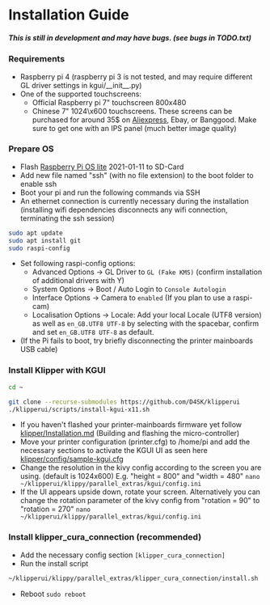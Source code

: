 Installation Guide
==================

##### This is still in development and may have bugs. (see bugs in TODO.txt) #####

### Requirements ###
* Raspberry pi 4 (raspberry pi 3 is not tested, and may require different GL driver settings in kgui/\_\_init\_\_.py)
* One of the supported touchscreens:
   - Official Raspberry pi 7" touchscreen 800x480
   - Chinese 7" 1024\x600 touchscreens. These screens can be purchased for around 35$ on [Aliexpress](https://s.click.aliexpress.com/e/_d78tnDk), Ebay, or Banggood. Make sure to get one with an IPS panel (much better image quality)

### Prepare OS ###
- Flash [Raspberry Pi OS lite](https://www.raspberrypi.org/software/operating-systems/) 2021-01-11 to SD-Card
- Add new file named "ssh" (with no file extension) to the boot folder to enable ssh
- Boot your pi and run the following commands via SSH
- An ethernet connection is currently necessary during the installation (installing wifi dependencies disconnects any wifi connection, terminating the ssh session)

```bash
sudo apt update
sudo apt install git
sudo raspi-config
```
- Set following raspi-config options:
   - Advanced Options -> GL Driver to `GL (Fake KMS)` (confirm installation of additional drivers with Y)
   - System Options -> Boot / Auto Login to `Console Autologin`
   - Interface Options -> Camera to `enabled` (If you plan to use a raspi-cam)
   - Localisation Options -> Locale: Add your local Locale (UTF8 version) as well as `en_GB.UTF8 UTF-8` by selecting with the spacebar, confirm and set `en_GB.UTF8 UTF-8` as default.
- (If the Pi fails to boot, try briefly disconnecting the printer mainboards USB cable)

### Install Klipper with KGUI ###
```bash
cd ~

git clone --recurse-submodules https://github.com/D4SK/klipperui
./klipperui/scripts/install-kgui-x11.sh
```

- If you haven't flashed your printer-mainboards firmware yet follow [klipper/Installation.md](https://github.com/KevinOConnor/klipper/blob/master/docs/Installation.md) (Building and flashing the micro-controller)
- Move your printer configuration (printer.cfg) to /home/pi and add the necessary sections to activate the KGUI UI as seen here [klipper/config/sample-kgui.cfg](https://github.com/D4SK/klipperui/blob/master/config/sample-kgui.cfg)
- Change the resolution in the kivy config according to the screen you are using. (default is 1024x600) E.g. "height = 800" and "width = 480" ```nano ~/klipperui/klippy/parallel_extras/kgui/config.ini```
- If the UI appears upside down, rotate your screen. Alternatively you can change the rotation parameter of the kivy config from "rotation = 90" to "rotation = 270" ```nano ~/klipperui/klippy/parallel_extras/kgui/config.ini```

### Install klipper_cura_connection (recommended) ###
- Add the necessary config section ```[klipper_cura_connection]```
- Run the install script
```bash
~/klipperui/klippy/parallel_extras/klipper_cura_connection/install.sh
```


- Reboot ``` sudo reboot  ```
